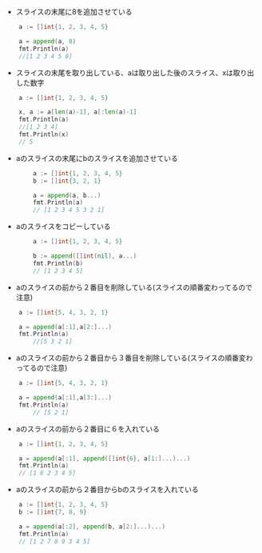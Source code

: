 - スライスの末尾に8を追加させている
```go
	a := []int{1, 2, 3, 4, 5}

	a = append(a, 8)
	fmt.Println(a)
	//[1 2 3 4 5 8]
```
- スライスの末尾を取り出している、aは取り出した後のスライス、xは取り出した数字
```go
	a := []int{1, 2, 3, 4, 5}

	x, a := a[len(a)-1], a[:len(a)-1] 
	fmt.Println(a)
	//[1 2 3 4]
	fmt.Println(x)
	// 5
```
- aのスライスの末尾にbのスライスを追加させている
```go
        a := []int{1, 2, 3, 4, 5}
        b := []int{3, 2, 1}

        a = append(a, b...)
        fmt.Println(a)
        // [1 2 3 4 5 3 2 1]
```
- aのスライスをコピーしている
```go
        a := []int{1, 2, 3, 4, 5}

        b := append([]int(nil), a...)
        fmt.Println(b)
        // [1 2 3 4 5]
```
- aのスライスの前から２番目を削除している(スライスの順番変わってるので注意)
```go
	a := []int{5, 4, 3, 2, 1}

	a = append(a[:1],a[2:]...)
	fmt.Println(a)
        //[5 3 2 1]
```
- aのスライスの前から２番目から３番目を削除している(スライスの順番変わってるので注意)
```go
	a := []int{5, 4, 3, 2, 1}

	a = append(a[:1],a[3:]...)
	fmt.Println(a)
        // [5 2 1]
```
- aのスライスの前から２番目に６を入れている
```go
	a := []int{1, 2, 3, 4, 5}

	a = append(a[:1], append([]int{6}, a[1:]...)...)
	fmt.Println(a)
	// [1 6 2 3 4 5]
```
- aのスライスの前から２番目からbのスライスを入れている
```go
	a := []int{1, 2, 3, 4, 5}
	b := []int{7, 8, 9}

	a = append(a[:2], append(b, a[2:]...)...)
	fmt.Println(a)
	// [1 2 7 8 9 3 4 5]
```



```go
```

```go
```
